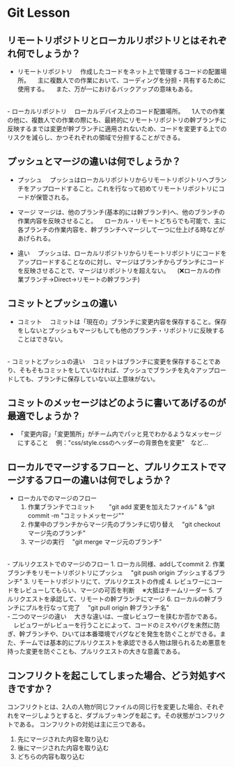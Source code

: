 # Git Lesson

## リモートリポジトリとローカルリポジトリとはそれぞれ何でしょうか？

- リモートリポジトリ
  　作成したコードをネット上で管理するコードの配置場所。
  　主に複数人での作業において、コーディングを分担・共有するために使用する。
  　また、万が一におけるバックアップの意味もある。
<br>
- ローカルリポジトリ
  　ローカルデバイス上のコード配置場所。
  　1人での作業の他に、複数人での作業の際にも、最終的にリモートリポジトリの幹ブランチに反映するまでは変更が幹ブランチに適用されないため、コードを変更する上でのリスクを減らし、かつそれぞれの領域で分担することができる。

## プッシュとマージの違いは何でしょうか？

- プッシュ
  　プッシュはローカルリポジトリからリモートリポジトリへブランチをアップロードすること。これを行なって初めてリモートリポジトリにコードが保管される。

- マージ
  マージは、他のブランチ(基本的には幹ブランチ)へ、他のブランチの作業内容を反映させること。
  　ローカル・リモートどちらでも可能で、主に各ブランチの作業内容を、幹ブランチへマージして一つに仕上げる時などがあげられる。

- 違い
  　プッシュは、ローカルリポジトリからリモートリポジトリにコードをアップロードすることなのに対し、マージはブランチからブランチにコードを反映させることで、マージはリポジトリを超えない。
  　(❌ローカルの作業ブランチ→Direct→リモートの幹ブランチ)

## コミットとプッシュの違い

- コミット
  　コミットは「現在の」ブランチに変更内容を保存すること。保存をしないとプッシュもマージもしても他のブランチ・リポジトリに反映することはできない。
<br>
- コミットとプッシュの違い
　コミットはブランチに変更を保存することであり、そもそもコミットをしていなければ、プッシュでブランチを丸々アップロードしても、ブランチに保存していない以上意味がない。

## コミットのメッセージはどのように書いてあげるのが最適でしょうか？

- 「変更内容」「変更箇所」がチーム内でパッと見でわかるようなメッセージにすること
  　例："css/style.cssのヘッダーの背景色を変更"　など…

## ローカルでマージするフローと、プルリクエストでマージするフローの違いは何でしょうか？

- ローカルでのマージのフロー
  1. 作業ブランチでコミット　
    　"git add 変更を加えたファイル" & "git commit -m "コミットメッセージ""
  2. 作業中のブランチからマージ先のブランチに切り替え 
    　"git checkout マージ先のブランチ"
  3. マージの実行
    　"git merge マージ元のブランチ"
<br>
- プルリクエストでのマージのフロー
  1. ローカル同様、addしてcommit
  2. 作業ブランチをリモートリポジトリにプッシュ
    　"git push origin プッシュするブランチ"
  3. リモートリポジトリにて、プルリクエストの作成
  4. レビュワーにコードをレビューしてもらい、マージの可否を判断
    　※大抵はチームリーダー
  5. プルリクエストを承認して、リモートの幹ブランチにマージ
  6. ローカルの幹ブランチにプルを行なって完了
    　"git pull origin 幹ブランチ名"
<br>
- 二つのマージの違い
  　大きな違いは、一度レビュワーを挟むか否かである。
  　レビュワーがレビューを行うことによって、コードのミスやバグを未然に防ぎ、幹ブランチや、ひいては本番環境でバグなどを発生を防ぐことができる。また、チームでは基本的にプルリクエストを承認できる人物は限られるため悪意を持った変更を防ぐことも、プルリクエストの大きな意義である。

## コンフリクトを起こしてしまった場合、どう対処すべきですか？

コンフリクトとは、2人の人物が同じファイルの同じ行を変更した場合、それぞれをマージしようとすると、ダブルブッキングを起こす。その状態がコンフリクトである。
コンフリクトの対処は主に三つである。

  1. 先にマージされた内容を取り込む
  2. 後にマージされた内容を取り込む
  3. どちらの内容も取り込む

